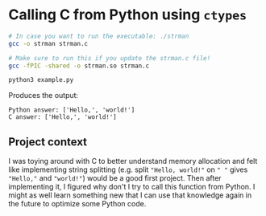 # Calling C from Python using `ctypes`

```sh
# In case you want to run the executable: ./strman
gcc -o strman strman.c

# Make sure to run this if you update the strman.c file!
gcc -fPIC -shared -o strman.so strman.c

python3 example.py
```

Produces the output:
```plain
Python answer: ['Hello,', 'world!']
C answer: ['Hello,', 'world!']
```

## Project context
I was toying around with C to better understand memory allocation and felt like implementing string
splitting (e.g. split `"Hello, world!"` on `" "` gives `"Hello,"` and `"world!"`) would be a good
first project. Then after implementing it, I figured why don't I try to call this function from
Python. I might as well learn something new that I can use that knowledge again in the future to
optimize some Python code.
